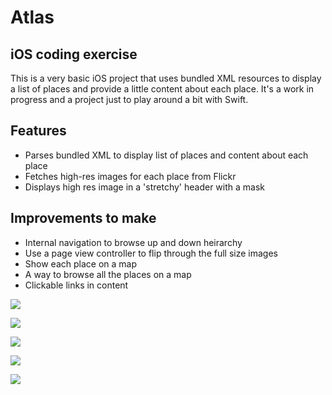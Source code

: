 # Atlas
## iOS coding exercise

This is a very basic iOS project that uses bundled XML resources to display a list of places and provide a little content about each place.  It's a work in progress and a project just to play around a bit with Swift.

## Features

- Parses bundled XML to display list of places and content about each place
- Fetches high-res images for each place from Flickr
- Displays high res image in a 'stretchy' header with a mask

## Improvements to make

- Internal navigation to browse up and down heirarchy
- Use a page view controller to flip through the full size images
- Show each place on a map
- A way to browse all the places on a map
- Clickable links in content


![](https://dl.dropbox.com/s/nplfrmu5vyak8i5/Screenshot%202015-04-02%2009.38.53.png?dl=0)


![](https://dl.dropbox.com/s/wckzxeepyzfslfd/Screenshot%202015-04-05%2020.56.20.png?dl=0)


![](https://dl.dropbox.com/s/p3mdthikb7k03o8/Screenshot%202015-04-05%2020.57.38.png?dl=0)


![](https://dl.dropbox.com/s/o0zvxvwslq6vhdf/Screenshot%202015-04-05%2020.59.43.png?dl=0)


![](https://dl.dropbox.com/s/5mf8e8kfkkchgyb/Screenshot%202015-04-05%2021.03.29.png?dl=0)